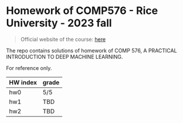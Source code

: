 # Homework of COMP576 - Rice University - 2023 fall
> Official website of the course: [here](https://elec576.rice.edu/)

The repo contains solutions of homework of COMP 576, A PRACTICAL INTRODUCTION TO DEEP MACHINE LEARNING.

For reference only.


|HW index| grade |
|---|-------|
|hw0| 5/5   |
|hw1| TBD  |
|hw2| TBD   |